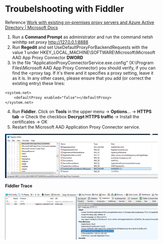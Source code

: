 # Troubelshooting with Fiddler

Reference [Work with existing on-premises proxy servers and Azure Active Directory | Microsoft Docs](https://docs.microsoft.com/en-us/azure/active-directory/manage-apps/application-proxy-configure-connectors-with-proxy-servers#step-1-add-the-required-registry-value-to-the-server)

1. Run a **Command Prompt** as administrator and run the command netsh winhttp set proxy http://127.0.0.1:8888
2. Run **Regedit** and set UseDefaultProxyForBackendRequests with the value 1 under HKEY_LOCAL_MACHINE\SOFTWARE\Microsoft\Microsoft AAD App Proxy Connector **DWORD**
3. In the file "ApplicationProxyConnectorService.exe.config" (X:\Program Files\Microsoft AAD App Proxy Connector) you should verify, if you can find the <proxy tag. If it's there and it specifies a proxy setting, leave it as it is. In any other cases, please ensure that you add (or correct the existing entry) these lines:
```
<system.net>
    <defaultProxy enabled="false"></defaultProxy>
</system.net>
```
4. Run **Fiddler**. Click on **Tools** in the upper menu -> **Options**... -> **HTTPS tab** -> Check the checkbox **Decrypt HTTPS traffic** -> Install the certificates -> OK
5. Restart the Microsoft AAD Application Proxy Connector service.

![Regedit](/img/4-HBSSO-Troubleshoot-Regedit.png)

**Fiddler Trace**

![Regedit](/img/4-HBSSO-Troubleshoot-FiddlerTrace.png)